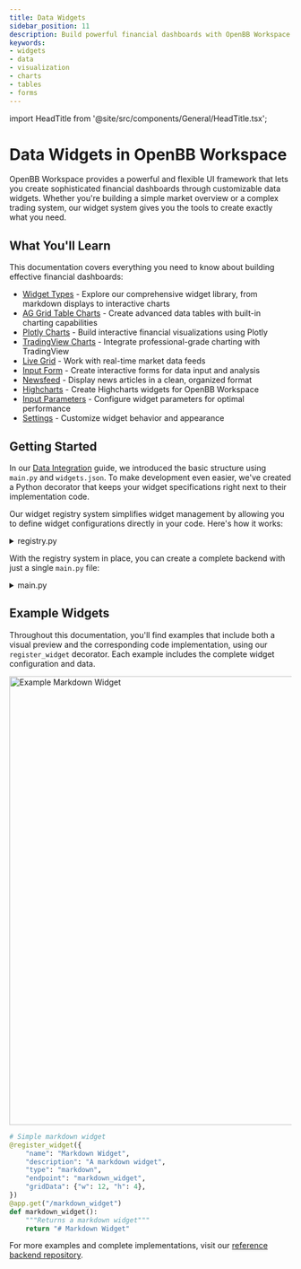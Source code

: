 ```yaml
---
title: Data Widgets
sidebar_position: 11
description: Build powerful financial dashboards with OpenBB Workspace's flexible widget system
keywords:
- widgets
- data
- visualization
- charts
- tables
- forms
---
```


import HeadTitle from '@site/src/components/General/HeadTitle.tsx';

<HeadTitle title="Data Widgets | OpenBB Workspace Docs" />

# Data Widgets in OpenBB Workspace

OpenBB Workspace provides a powerful and flexible UI framework that lets you create sophisticated financial dashboards through customizable data widgets. Whether you're building a simple market overview or a complex trading system, our widget system gives you the tools to create exactly what you need.

## What You'll Learn

This documentation covers everything you need to know about building effective financial dashboards:

- [Widget Types](./widget-types.md) - Explore our comprehensive widget library, from markdown displays to interactive charts
- [AG Grid Table Charts](./aggrid-table-charts.md) - Create advanced data tables with built-in charting capabilities
- [Plotly Charts](./plotly-charts.md) - Build interactive financial visualizations using Plotly
- [TradingView Charts](./tradingview-charts.md) - Integrate professional-grade charting with TradingView
- [Live Grid](./live-grid.md) - Work with real-time market data feeds
- [Input Form](./input-form.md) - Create interactive forms for data input and analysis
- [Newsfeed](./newsfeed.md) - Display news articles in a clean, organized format
- [Highcharts](./highcharts.md) - Create Highcharts widgets for OpenBB Workspace
- [Input Parameters](./input-parameters.md) - Configure widget parameters for optimal performance
- [Settings](./settings.md) - Customize widget behavior and appearance

## Getting Started

In our [Data Integration](../data-integration.md) guide, we introduced the basic structure using `main.py` and `widgets.json`. To make development even easier, we've created a Python decorator that keeps your widget specifications right next to their implementation code.

Our widget registry system simplifies widget management by allowing you to define widget configurations directly in your code. Here's how it works:

<details>
<summary mdxType="summary">registry.py</summary>

```python
from functools import wraps
import asyncio

# Initialize empty dictionary for widgets
WIDGETS = {}

def register_widget(widget_config):
    """
    Decorator that registers a widget configuration in the WIDGETS dictionary.
    
    Args:
        widget_config (dict): The widget configuration to add to the WIDGETS 
            dictionary. This should follow the same structure as other entries 
            in WIDGETS.
    
    Returns:
        function: The decorated function.
    """
    def decorator(func):
        @wraps(func)
        async def async_wrapper(*args, **kwargs):
            # Call the original function
            return await func(*args, **kwargs)
            
        @wraps(func)
        def sync_wrapper(*args, **kwargs):
            # Call the original function
            return func(*args, **kwargs)
        
        # Extract the endpoint from the widget_config
        endpoint = widget_config.get("endpoint")
        if endpoint:
            # Add an id field to the widget_config if not already present
            if "id" not in widget_config:
                widget_config["id"] = endpoint
            
            WIDGETS[endpoint] = widget_config
        
        # Return the appropriate wrapper based on whether the function is async
        if asyncio.iscoroutinefunction(func):
            return async_wrapper
        return sync_wrapper
    return decorator
```

</details>


With the registry system in place, you can create a complete backend with just a single `main.py` file:

<details>
<summary mdxType="summary">main.py</summary>

```python
# Import required libraries
from pathlib import Path
from fastapi import FastAPI
from fastapi.middleware.cors import CORSMiddleware
from registry import register_widget, WIDGETS

# Initialize FastAPI application with metadata
app = FastAPI(
    title="Simple Backend",
    description="Simple backend app for OpenBB Workspace",
    version="0.0.1"
)

# Define allowed origins for CORS (Cross-Origin Resource Sharing)
# This restricts which domains can access the API
origins = [
    "https://pro.openbb.co",
]

# Configure CORS middleware to handle cross-origin requests
# This allows the specified origins to make requests to the API
app.add_middleware(
    CORSMiddleware,
    allow_origins=origins,
    allow_credentials=True,
    allow_methods=["*"],  # Allow all HTTP methods
    allow_headers=["*"],  # Allow all headers
)

ROOT_PATH = Path(__file__).parent.resolve()

@app.get("/")
def read_root():
    """Root endpoint that returns basic information about the API"""
    return {"Info": "Hello World"}


# Endpoint that returns the registered widgets configuration
# The WIDGETS dictionary is maintained by the registry.py helper
# which automatically registers widgets when using the @register_widget decorator
@app.get("/widgets.json")
def get_widgets():
    """Returns the configuration of all registered widgets
    
    The widgets are automatically registered through the @register_widget decorator
    and stored in the WIDGETS dictionary from registry.py
    
    Returns:
        dict: The configuration of all registered widgets
    """
    return WIDGETS


# Simple markdown widget
@register_widget({
    "name": "Markdown Widget",
    "description": "A markdown widget",
    "type": "markdown",
    "endpoint": "markdown_widget",
    "gridData": {"w": 12, "h": 4},
})
@app.get("/markdown_widget")
def markdown_widget():
    """Returns a markdown widget"""
    return "# Markdown Widget"
```

</details>

## Example Widgets

Throughout this documentation, you'll find examples that include both a visual preview and the corresponding code implementation, using our `register_widget` decorator. Each example includes the complete widget configuration and data.

<div className="flex justify-center">
  <img width="800" alt="Example Markdown Widget" src="https://openbb-cms.directus.app/assets/60cbbcb5-194e-4c03-905e-65f3de7f4efe.png" />
</div>

```python
# Simple markdown widget
@register_widget({
    "name": "Markdown Widget",
    "description": "A markdown widget",
    "type": "markdown",
    "endpoint": "markdown_widget",
    "gridData": {"w": 12, "h": 4},
})
@app.get("/markdown_widget")
def markdown_widget():
    """Returns a markdown widget"""
    return "# Markdown Widget"
```

For more examples and complete implementations, visit our [reference backend repository](https://github.com/OpenBB-finance/backend-examples-for-openbb-workspace/tree/main/getting-started/reference-backend).